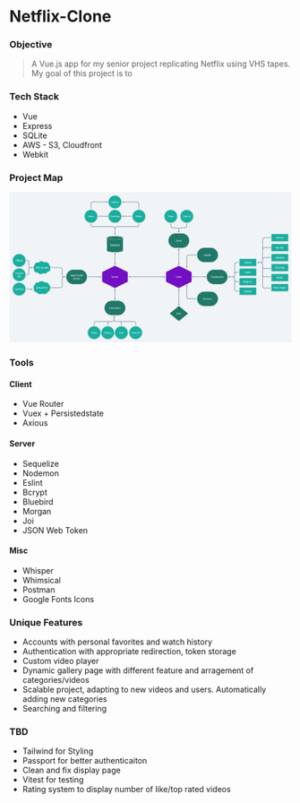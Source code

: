 # Netflix-Clone
### Objective
> A Vue.js app for my senior project replicating Netflix using VHS tapes. My goal of this project is to 

### Tech Stack
* Vue
* Express
* SQLite
* AWS - S3, Cloudfront
* Webkit

### Project Map
![Project Map](https://github.com/BrenanMarenger/Capstone-Project/blob/main/ProjectMap.png)

### Tools
#### Client
* Vue Router
* Vuex + Persistedstate
* Axious
#### Server
* Sequelize
* Nodemon
* Eslint
* Bcrypt
* Bluebird
* Morgan
* Joi
* JSON Web Token
#### Misc
* Whisper
* Whimsical
* Postman
* Google Fonts Icons

### Unique Features
* Accounts with personal favorites and watch history
* Authentication with appropriate redirection, token storage
* Custom video player
* Dynamic gallery page with different feature and arragement of categories/videos
* Scalable project, adapting to new videos and users. Automatically adding new categories
* Searching and filtering

### TBD
* Tailwind for Styling
* Passport for better authenticaiton
* Clean and fix display page
* Vitest for testing
* Rating system to display number of like/top rated videos

